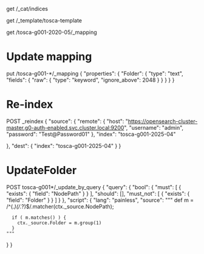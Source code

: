 get /_cat/indices

get /_template/tosca-template

get /tosca-g001-2020-05/_mapping

# Update mapping
put /tosca-g001-*/_mapping
{
  "properties": {
    "Folder": {
      "type": "text",
      "fields": {
        "raw": {
          "type": "keyword",
          "ignore_above": 2048
        }
      }
    }
  }
}

# Re-index
POST _reindex
{
  "source": {
    "remote": {
      "host": "https://opensearch-cluster-master.g0-auth-enabled.svc.cluster.local:9200",
      "username": "admin",
      "password": "Test@Password01"
    },
    "index": "tosca-g001-2025-04"

  },
  "dest": {
    "index": "tosca-g001-2025-04"
  }
}


# UpdateFolder 
POST tosca-g001*/_update_by_query
{
  "query": {
    "bool": {
      "must": [
        {
          "exists": {
            "field": "NodePath"
          }
        }
      ],
      "should": [],
      "must_not": [
        {
          "exists": {
            "field": "Folder"
          }
        }
      ]
    }
  },
  "script": {
    "lang": "painless",
    "source": """
      def m = /^(.*)(\/.*?)$/.matcher(ctx._source.NodePath);
      
      if ( m.matches() ) { 
        ctx._source.Folder = m.group(1)
      }
    """
  }
}